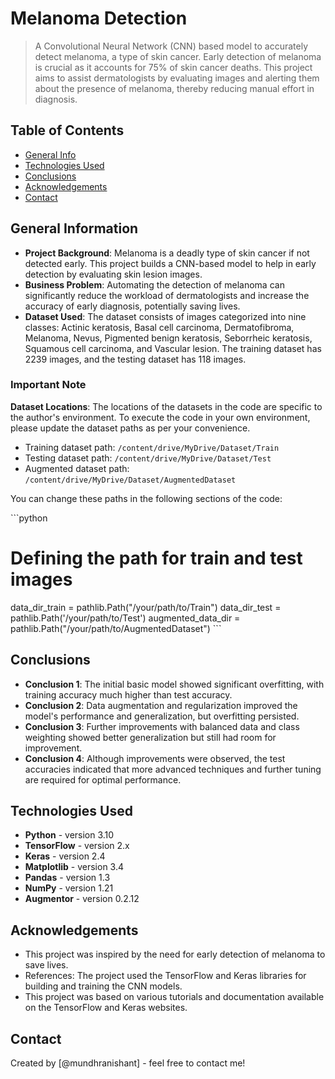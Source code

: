 
# Melanoma Detection
> A Convolutional Neural Network (CNN) based model to accurately detect melanoma, a type of skin cancer. Early detection of melanoma is crucial as it accounts for 75% of skin cancer deaths. This project aims to assist dermatologists by evaluating images and alerting them about the presence of melanoma, thereby reducing manual effort in diagnosis.

## Table of Contents
* [General Info](#general-information)
* [Technologies Used](#technologies-used)
* [Conclusions](#conclusions)
* [Acknowledgements](#acknowledgements)
* [Contact](#contact)

## General Information
- **Project Background**: Melanoma is a deadly type of skin cancer if not detected early. This project builds a CNN-based model to help in early detection by evaluating skin lesion images.
- **Business Problem**: Automating the detection of melanoma can significantly reduce the workload of dermatologists and increase the accuracy of early diagnosis, potentially saving lives.
- **Dataset Used**: The dataset consists of images categorized into nine classes: Actinic keratosis, Basal cell carcinoma, Dermatofibroma, Melanoma, Nevus, Pigmented benign keratosis, Seborrheic keratosis, Squamous cell carcinoma, and Vascular lesion. The training dataset has 2239 images, and the testing dataset has 118 images.

### **Important Note**
**Dataset Locations**: The locations of the datasets in the code are specific to the author's environment. To execute the code in your own environment, please update the dataset paths as per your convenience. 
- Training dataset path: `/content/drive/MyDrive/Dataset/Train`
- Testing dataset path: `/content/drive/MyDrive/Dataset/Test`
- Augmented dataset path: `/content/drive/MyDrive/Dataset/AugmentedDataset`

You can change these paths in the following sections of the code:

\`\`\`python
# Defining the path for train and test images
data_dir_train = pathlib.Path("/your/path/to/Train")
data_dir_test = pathlib.Path('/your/path/to/Test')
augmented_data_dir = pathlib.Path("/your/path/to/AugmentedDataset")
\`\`\`

## Conclusions
- **Conclusion 1**: The initial basic model showed significant overfitting, with training accuracy much higher than test accuracy.
- **Conclusion 2**: Data augmentation and regularization improved the model's performance and generalization, but overfitting persisted.
- **Conclusion 3**: Further improvements with balanced data and class weighting showed better generalization but still had room for improvement.
- **Conclusion 4**: Although improvements were observed, the test accuracies indicated that more advanced techniques and further tuning are required for optimal performance.

## Technologies Used
- **Python** - version 3.10
- **TensorFlow** - version 2.x
- **Keras** - version 2.4
- **Matplotlib** - version 3.4
- **Pandas** - version 1.3
- **NumPy** - version 1.21
- **Augmentor** - version 0.2.12

## Acknowledgements
- This project was inspired by the need for early detection of melanoma to save lives.
- References: The project used the TensorFlow and Keras libraries for building and training the CNN models.
- This project was based on various tutorials and documentation available on the TensorFlow and Keras websites.

## Contact
Created by [@mundhranishant] - feel free to contact me!
